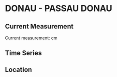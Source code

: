 # DONAU - PASSAU DONAU

## Current Measurement

Current measurement: <Value topic="rivers/pegel-online/DONAU/PASSAU_DONAU/measurementValue"/> cm

## Time Series

<TimeSeries topic="rivers/pegel-online/DONAU/PASSAU_DONAU/measurementValue" period="week" />

## Location

<WorldMap>
  <Marker lat="48.576133034895186" lon="13.459076097304042" labelTopic="rivers/pegel-online/DONAU/PASSAU_DONAU" />
</WorldMap>
